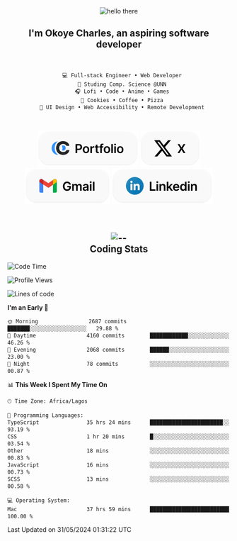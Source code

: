 <div align="center">
  
  <img src="https://readme-typing-svg.demolab.com?font=Fira+Code&weight=600&size=24&duration=4000&pause=300&color=3291FF&center=true&vCenter=true&random=false&width=300&height=24&lines=Hey+There;Hola;Namaste;Aloha;Bonjour;Konnichiwa" alt="hello there" height="36" width="300" />
  <h2>I'm <strong>Okoye Charles</strong>, an aspiring software developer</h2>
  
</div>

<br/>

<div align="center">
  
  ```
    💻 Full-stack Engineer • Web Developer
    💼 Studing Comp. Science @UNN
    🎧 Lofi • Code • Anime • Games
    🍪 Cookies • Coffee • Pizza
    📖 UI Design • Web Accessibility • Remote Development
  ```

</div>

<br/>

<div align="center">

  [![portfolio](./assets/badge-portfolio.svg)](https://okoyecharles.com)
  [![X](./assets/badge-x.svg)](https://x.com/okoyecharlesk)
  [![mail](./assets/badge-mail.svg)](mailto:okoyecharles509@gmail.com)
  [![linkedin](./assets/badge-linkedin.svg)](https://linkedin.com/in/okoyecharles)
  
</div>

<br/>



<div align="center">

  <h2>
    <img src="https://media.giphy.com/media/UVG0BN8TOMKkPOJS6e/giphy.gif?cid=790b7611dhvp8dydhh4r22mjr73owy4d5zzlo7s5zyk60w8s&ep=v1_stickers_search&rid=giphy.gif&ct=s" alt="--" height="50" width="50" />
    <br/>
    Coding Stats
  </h2>
  
</div>

<!--START_SECTION:waka-->
![Code Time](http://img.shields.io/badge/Code%20Time-107%20hrs%2044%20mins-blue)

![Profile Views](http://img.shields.io/badge/Profile%20Views-69-blue)

![Lines of code](https://img.shields.io/badge/From%20Hello%20World%20I%27ve%20Written-7.5%20million%20lines%20of%20code-blue)

**I'm an Early 🐤** 

```text
🌞 Morning                2687 commits        ███████░░░░░░░░░░░░░░░░░░   29.88 % 
🌆 Daytime                4160 commits        ████████████░░░░░░░░░░░░░   46.26 % 
🌃 Evening                2068 commits        ██████░░░░░░░░░░░░░░░░░░░   23.00 % 
🌙 Night                  78 commits          ░░░░░░░░░░░░░░░░░░░░░░░░░   00.87 % 
```


📊 **This Week I Spent My Time On** 

```text
🕑︎ Time Zone: Africa/Lagos

💬 Programming Languages: 
TypeScript               35 hrs 24 mins      ███████████████████████░░   93.19 % 
CSS                      1 hr 20 mins        █░░░░░░░░░░░░░░░░░░░░░░░░   03.54 % 
Other                    18 mins             ░░░░░░░░░░░░░░░░░░░░░░░░░   00.83 % 
JavaScript               16 mins             ░░░░░░░░░░░░░░░░░░░░░░░░░   00.73 % 
SCSS                     13 mins             ░░░░░░░░░░░░░░░░░░░░░░░░░   00.58 % 

💻 Operating System: 
Mac                      37 hrs 59 mins      █████████████████████████   100.00 % 
```


 Last Updated on 31/05/2024 01:31:22 UTC
<!--END_SECTION:waka-->
